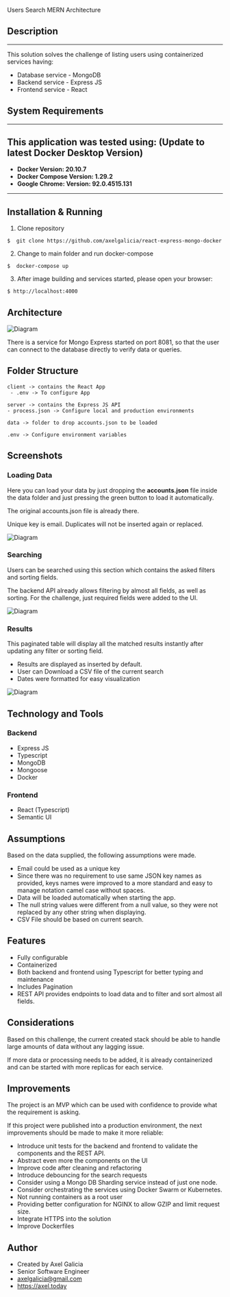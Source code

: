 Users Search MERN Architecture


## Description
---

This solution solves the challenge of listing users using containerized services having:

- Database service - MongoDB
- Backend service - Express JS
- Frontend service - React

## System Requirements
---

This application was tested using: (Update to latest Docker Desktop Version)
---

- **Docker Version: 20.10.7**
- **Docker Compose Version: 1.29.2**
- **Google Chrome: Version:  92.0.4515.131**
---

## Installation & Running

1. Clone repository

```
$  git clone https://github.com/axelgalicia/react-express-mongo-docker
```

2. Change to main folder and run docker-compose

```
$  docker-compose up
```

3. After image building and services started, please open your browser:

```
$ http://localhost:4000
```

## Architecture

![Diagram](https://github.com/axelgalicia/react-express-mongo-docker/blob/master/images/diagram.png)

There is a service for Mongo Express  started on port 8081, so that the user can connect to the database directly to verify data or queries.

## Folder Structure

```
client -> contains the React App
 - .env -> To configure App

server -> contains the Express JS API
- process.json -> Configure local and production environments

data -> folder to drop accounts.json to be loaded

.env -> Configure environment variables
```


## Screenshots

### Loading Data

Here you can load your data by just dropping the **accounts.json** file inside the data folder and just pressing the green button to load it automatically. 

The original accounts.json file is already there.

Unique key is email. Duplicates will not be inserted again or replaced.

![Diagram](https://github.com/axelgalicia/react-express-mongo-docker/blob/master/images/load.png)


### Searching

Users can be searched using this section which contains the asked filters and sorting fields. 

The backend API already allows filtering by almost all fields, as well as sorting. For the challenge, just required fields were added to the UI.

![Diagram](https://github.com/axelgalicia/react-express-mongo-docker/blob/master/images/filter.png)


### Results

This paginated table will display all the matched results instantly after updating any filter or sorting field.

- Results are displayed as inserted by default.
- User can Download a CSV file of the current search
- Dates were formatted for easy visualization


![Diagram](https://github.com/axelgalicia/react-express-mongo-docker/blob/master/images/results.png)


## Technology and Tools

### Backend

- Express JS
- Typescript
- MongoDB
- Mongoose
- Docker

### Frontend

- React (Typescript)
- Semantic UI


## Assumptions

Based on the data supplied, the following assumptions were made.

- Email could be used as a unique key
- Since there was no requirement to use same JSON key names as provided, keys names were improved to a more standard and easy to manage notation camel case without spaces.
- Data will be loaded automatically when starting the app.
- The null string values were different from a null value, so they were not replaced by any other string when displaying.
- CSV File should be based on current search.

## Features

- Fully configurable
- Containerized
- Both backend and frontend using Typescript for better typing and maintenance
- Includes Pagination
- REST API provides endpoints to load data and to filter and sort almost all fields.

## Considerations

Based on this challenge, the current created stack should be able to handle large amounts of data without any lagging issue. 

If more data or processing needs to be added, it is already containerized and can be started with more replicas for each service.


## Improvements

The project is an MVP which can be used with confidence to provide what the requirement is asking.

If this project were published into a production environment, the next improvements should be made to make it more reliable:


- Introduce unit tests for the backend and frontend to validate the components and the REST API.
- Abstract even more the components on the UI
- Improve code after cleaning and refactoring
- Introduce debouncing for the search requests
- Consider using a Mongo DB Sharding service instead of just one node.
- Consider orchestrating the services using Docker Swarm or Kubernetes.
- Not running containers as a root user
- Providing better configuration for NGINX to allow GZIP and limit request size.
- Integrate HTTPS into the solution
- Improve Dockerfiles


## Author

- Created by Axel Galicia
- Senior Software Engineer
- axelgalicia@gmail.com
- https://axel.today
